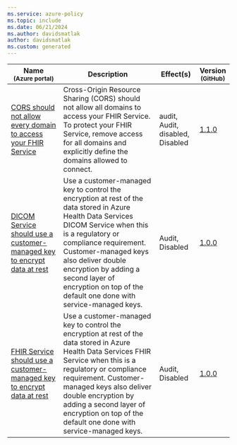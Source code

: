 ```yaml
---
ms.service: azure-policy
ms.topic: include
ms.date: 06/21/2024
ms.author: davidsmatlak
author: davidsmatlak
ms.custom: generated
---
```


|Name<br /><sub>(Azure portal)</sub> |Description |Effect(s) |Version<br /><sub>(GitHub)</sub> |
|---|---|---|---|
|[CORS should not allow every domain to access your FHIR Service](https://portal.azure.com/#blade/Microsoft_Azure_Policy/PolicyDetailBlade/definitionId/%2Fproviders%2FMicrosoft.Authorization%2FpolicyDefinitions%2Ffe1c9040-c46a-4e81-9aea-c7850fbb3aa6) |Cross-Origin Resource Sharing (CORS) should not allow all domains to access your FHIR Service. To protect your FHIR Service, remove access for all domains and explicitly define the domains allowed to connect. |audit, Audit, disabled, Disabled |[1.1.0](https://github.com/Azure/azure-policy/blob/master/built-in-policies/policyDefinitions/Healthcare%20APIs/FHIR_Service_RestrictCORSAccess_Audit.json) |
|[DICOM Service should use a customer-managed key to encrypt data at rest](https://portal.azure.com/#blade/Microsoft_Azure_Policy/PolicyDetailBlade/definitionId/%2Fproviders%2FMicrosoft.Authorization%2FpolicyDefinitions%2F14961b63-a1eb-4378-8725-7e84ca8db0e6) |Use a customer-managed key to control the encryption at rest of the data stored in Azure Health Data Services DICOM Service when this is a regulatory or compliance requirement. Customer-managed keys also deliver double encryption by adding a second layer of encryption on top of the default one done with service-managed keys. |Audit, Disabled |[1.0.0](https://github.com/Azure/azure-policy/blob/master/built-in-policies/policyDefinitions/Healthcare%20APIs/DICOM_Service_CMK_Enabled.json) |
|[FHIR Service should use a customer-managed key to encrypt data at rest](https://portal.azure.com/#blade/Microsoft_Azure_Policy/PolicyDetailBlade/definitionId/%2Fproviders%2FMicrosoft.Authorization%2FpolicyDefinitions%2Fc42dee8c-0202-4a12-bd8e-3e171cbf64dd) |Use a customer-managed key to control the encryption at rest of the data stored in Azure Health Data Services FHIR Service when this is a regulatory or compliance requirement. Customer-managed keys also deliver double encryption by adding a second layer of encryption on top of the default one done with service-managed keys. |Audit, Disabled |[1.0.0](https://github.com/Azure/azure-policy/blob/master/built-in-policies/policyDefinitions/Healthcare%20APIs/FHIR_Service_CMK_Enabled.json) |
